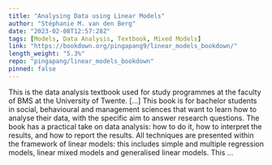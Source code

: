 ```yaml
---
title: "Analysing Data using Linear Models"
author: "Stéphanie M. van den Berg"
date: "2023-02-08T12:57:28Z"
tags: [Models, Data Analysis, Textbook, Mixed Models]
link: "https://bookdown.org/pingapang9/linear_models_bookdown/"
length_weight: "5.3%"
repo: "pingapang/linear_models_bookdown"
pinned: false
---
```


This is the data analysis textbook used for study programmes at the faculty of BMS at the University of Twente. [...] This book is for bachelor students in social, behavioural and management
sciences that want to learn how to analyse their data, with the specific
aim to answer research questions. The book has a practical take on data
analysis: how to do it, how to interpret the results, and how to report
the results. All techniques are presented within the framework of linear
models: this includes simple and multiple regression models, linear
mixed models and generalised linear models. This ...
